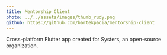 ```yaml
---
title: Mentorship Client
photo: ../../assets/images/thumb_rudy.png
github: https://github.com/bartekpacia/mentorship-client
---
```


Cross-platform Flutter app created for Systers, an open-source organization.
